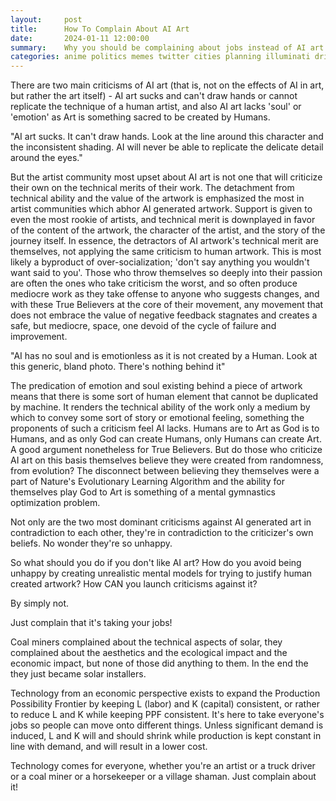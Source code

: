 ```yaml
---
layout:     post
title:      How To Complain About AI Art
date:       2024-01-11 12:00:00
summary:    Why you should be complaining about jobs instead of AI art itself. You'll feel better. 
categories: anime politics memes twitter cities planning illuminati driving highways bathrooms evangelion
---
```


There are two main criticisms of AI art (that is, not on the effects of AI in art, but rather the art itself) - AI art sucks and can't draw hands or cannot replicate the technique of a human artist, and also AI art lacks 'soul' or 'emotion' as Art is something sacred to be created by Humans. 

"AI art sucks. It can't draw hands. Look at the line around this character and the inconsistent shading. AI will never be able to replicate the delicate detail around the eyes."

But the artist community most upset about AI art is not one that will criticize their own on the technical merits of their work. The detachment from technical ability and the value of the artwork is emphasized the most in artist communities which abhor AI generated artwork. Support is given to even the most rookie of artists, and technical merit is downplayed in favor of the content of the artwork, the character of the artist, and the story of the journey itself. In essence, the detractors of AI artwork's technical merit are themselves, not applying the same criticism to human artwork. This is most likely a byproduct of over-socialization; 'don't say anything you wouldn't want said to you'. Those who throw themselves so deeply into their passion are often the ones who take criticism the worst, and so often produce mediocre work as they take offense to anyone who suggests changes, and with these True Believers at the core of their movement, any movement that does not embrace the value of negative feedback stagnates and creates a safe, but mediocre, space, one devoid of the cycle of failure and improvement. 

"AI has no soul and is emotionless as it is not created by a Human. Look at this generic, bland photo. There's nothing behind it"

The predication of emotion and soul existing behind a piece of artwork means that there is some sort of human element that cannot be duplicated by machine. It renders the technical ability of the work only a medium by which to convey some sort of story or emotional feeling, something the proponents of such a criticism feel AI lacks. Humans are to Art as God is to Humans, and as only God can create Humans, only Humans can create Art. A good argument nonetheless for True Believers. But do those who criticize AI art on this basis themselves believe they were created from randomness, from evolution? The disconnect between believing they themselves were a part of Nature's Evolutionary Learning Algorithm and the ability for themselves play God to Art is something of a mental gymnastics optimization problem. 

Not only are the two most dominant criticisms against AI generated art in contradiction to each other, they're in contradiction to the criticizer's own beliefs. No wonder they're so unhappy. 

So what should you do if you don't like AI art? How do you avoid being unhappy by creating unrealistic mental models for trying to justify human created artwork? How CAN you launch criticisms against it? 

By simply not. 

Just complain that it's taking your jobs!

Coal miners complained about the technical aspects of solar, they complained about the aesthetics and the ecological impact and the economic impact, but none of those did anything to them. In the end the they just became solar installers.

Technology from an economic perspective exists to expand the Production Possibility Frontier by keeping L (labor) and K (capital) consistent, or rather to reduce L and K while keeping PPF consistent. It's here to take everyone's jobs so people can move onto different things. Unless significant demand is induced, L and K will and should shrink while production is kept constant in line with demand, and will result in a lower cost.

Technology comes for everyone, whether you're an artist or a truck driver or a coal miner or a horsekeeper or a village shaman. Just complain about it!
